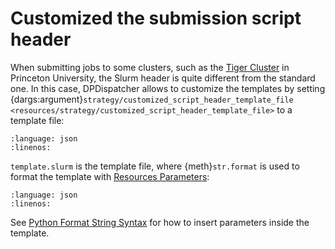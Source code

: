 # Customized the submission script header

When submitting jobs to some clusters, such as the [Tiger Cluster](https://researchcomputing.princeton.edu/systems/tiger) in Princeton University, the Slurm header is quite different from the standard one. In this case, DPDispatcher allows to customize the templates by setting {dargs:argument}`strategy/customized_script_header_template_file <resources/strategy/customized_script_header_template_file>` to a template file:

```{literalinclude} ../../examples/resources/tiger.json
:language: json
:linenos:
```

`template.slurm` is the template file, where {meth}`str.format` is used to format the template with [Resources Parameters](resources):

```{literalinclude} ../../examples/resources/tiger.json
:language: json
:linenos:
```

See [Python Format String Syntax](https://docs.python.org/3/library/string.html#formatstrings) for how to insert parameters inside the template.

